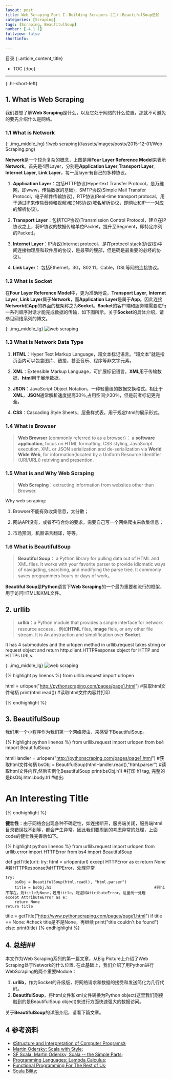 ```yaml
---
layout: post
title: Web Scraping Part I：Building Scrapers (二)：BeautifulSoup进阶
categories: [Scraping]
tags: [Scraping, BeaufitulSoup]
number: [-4.1.1]
fullview: false
shortinfo: 

---
```

目录
{:.article_content_title}


* TOC
{:toc}

---
{:.hr-short-left}

## 1. What is Web Scraping ##

我们要想了解**Web Scraping**是什么，以及它处于网络的什么位置，那就不可避免的要先介绍什么是网络。

### 1.1 What is Network ###


{: .img_middle_hg}
![web scraping](/assets/images/posts/2015-12-01/Web Scraping.png)

**Network**是一个较为复杂的概念，上图是用**Four Layer Reference Model**来表示**Network**。首先是4层Layer，分别是**Application Layer**,**Transport Layer**, **Internet Layer**, **Link Layer**，每一层layer有自己的多种协议。

1. **Application Layer**：包括HTTP协议(Hypertext Transfer Protocol，是万维网，即www，传输数据的基础)，SMTP协议(Simple Mail Transfer Protocol，电子邮件传输协议)，RTP协议(Real-time transport protocal，用于通过IP来传输音频和视频)和DNS协议(域名解析协议，即网址和IP一一对应的解析协议)。 

2. **Transport Layer**：包括TCP协议(Transmission Control Protocol，建立在IP协议之上，将IP协议的数据传输单位Packet，提升至Segment，即特定序列的Packet)。

3. **Internet Layer**：IP协议(Internet protocol，是在protocol stack(协议栈)中间连接物理层和软件层的协议，是最窄的腰部，但是确是最重要的必经的协议)。

4. **Link Layer**： 包括Ethernet，3G，802.11，Cable，DSL等网络连接协议。

### 1.2 What is Socket ###

在**Four Layer Reference Model**中，更为准确地说，**Transport Layer**, **Internet Layer**, **Link Layer**属于**Network**，而**Application Layer**是属于**App**。因此连接**Network**和**App**的界面的框架称之为**Socket**。**Socket**的客户端和服务端需要进行一系列顺序对话才能完成数据的传输，如下图所示。关于**Socket**的具体介绍，请参见网络系列的博文。

{: .img_middle_lg}
![web scraping](/assets/images/posts/2015-12-01/Socket.png)

### 1.3 What is Network Data Type ###

1. **HTML**：Hyper Text Markup Language，超文本标记语言。“超文本”就是指页面内可以包含图片、链接，甚至音乐、程序等非文字元素。

2. **XML**：Extensible Markup Language，可扩展标记语言。**XML**用于传输数据，**html**用于展示数据。

3. **JSON**：JavaScript Object Notation，一种轻量级的数据交换格式。相比于**XML**，**JSON**通常解析速度提高30％,占用空间少30％，但是前者标记更完全。

4. **CSS**：Cascading Style Sheets，层叠样式表。用于规定html的展示形式。

### 1.4 What is Browser ###

> **Web Browser** (commonly referred to as a browser)： a **software application**, focus on HTML formatting, CSS styling, JavaScript execution, XML or JSON serialization and de-serialization via **World Wide Web**, for information(located by a Uniform Resource Identifier (URI/URL)) retriving and presention. 

### 1.5 What is and Why Web Scraping ###

> **Web Scraping**：extracting information from websites other than Browser.

Why web scraping:

1. Browser不能有效收集信息，太分散；

2. 网站API没有，或者不符合你的要求，需要自己写一个网络爬虫来收集信息；

3. 市场预测，机器语言翻译，等等。




### 1.6 What is BeautifulSoup ###

> **Beautiful Soup**： a Python library for pulling data out of HTML and XML files. It works with your favorite parser to provide idiomatic ways of navigating, searching, and modifying the parse tree. It commonly saves programmers hours or days of work。

**Beautiful Soup**是**Python**语言下**Web Scraping**的一个最为重要和流行的框架，用于访问HTML和XML文件。

## 2. urllib ##

> **urllib**：a Python module that provides a simple interface for network resource access， 例如**HTML** files, **image** fiels, or any other file stream. It is An abstraction and simplification over **Socket**.

It has 4 submodules and the urlopen method in urllib.request takes string or request object and return http.client.HTTPResponse object for HTTP and HTTPs URLs. 

{: .img_middle_lg}
![web scraping](/assets/images/posts/2015-12-01/urllib.png)


{% highlight py linenos %}
from urllib.request import urlopen

html = urlopen("http://pythonscraping.com/pages/page1.html")   #获取html文件句柄
print(html.read())                                             #读取html文件内容并打印

{% endhighlight %}







## 3. BeautifulSoup ##

我们用一个小程序作为我们第一个网络爬虫，来感受下BeautifulSoup。

{% highlight python linenos %}
from urllib.request import urlopen
from bs4 import BeautifulSoup

htmlHandler = urlopen("http://pythonscraping.com/pages/page1.html")   #获取html文件句柄
bsObj = BeautifulSoup(htmlHandler.read(),"html.parser")               #读取html文件内容,然后实例化BeautifulSoup
print(bsObj.h1)                                                       #打印 h1 tag, 完整的是bsObj.html.body.h1
#输出: <h1>An Interesting Title</h1>
{% endhighlight %}


**健壮性**：由于网络会出现各种不确定性，如连接断开，服务端关闭，服务端html目录错误找不到等，都会产生异常。因此我们要周到的考虑异常的处理，上面code的健壮性完善后如下。

{% highlight python linenos %}
from urllib.request import urlopen
from urllib.error import HTTPError
from bs4 import BeautifulSoup


def getTitle(url):
    try:
        html = urlopen(url)
    except HTTPError as e:
        return None                                                  #若HTTPResponse为HTTPError，处理异常

    try:
        bsObj = BeautifulSoup(html.read(), "html.parser")
        title = bsObj.h1                                             #若h1不存在，则title为None；若用title，则返回AttributeError。这里统一处理
    except AttributeError as e:
        return None
    return title

title = getTitle("http://www.pythonscraping.com/pages/page1.html")
if title == None:                                                    #check title是不是None，再继续
    print("title couldn't be found")
else:
    print(title)
{% endhighlight %}


## 4. 总结##

本文作为Web Scraping系列的第一篇文章，从Big Picture上介绍了Web Scraping处于Network的什么位置. 在此基础上，我们介绍了用Python进行WebScraping的两个重要Module：
1. **urllib**，作为Socket的升级版，将网络请求和数据的接受和发送简化为几行代码。
2. **BeautifulSoup**，将html文件和xml文件转换为Python object(这里我们刚接触到的是BeautifulSoup object)来进行方面快速强大的数据访问。

关于**BeautifulSoup**的详细介绍，请看下篇文章。



## 4 参考资料 ##
- [《Structure and Interpretation of Computer Programs》](https://mitpress.mit.edu/sicp/full-text/book/book.html);
- [Martin Odersky: Scala with Style](https://www.youtube.com/watch?v=kkTFx3-duc8);
- [SF Scala: Martin Odersky, Scala -- the Simple Parts](https://www.youtube.com/watch?v=ecekSCX3B4Q);
- [Programming Languages: Lambda Calculus](https://www.youtube.com/watch?v=v1IlyzxP6Sg);
- [Functional Programming For The Rest of Us](http://www.defmacro.org/ramblings/fp.html);
- [Scala Bility](http://www.socouldanyone.com/2014/12/scala-bility.html);



